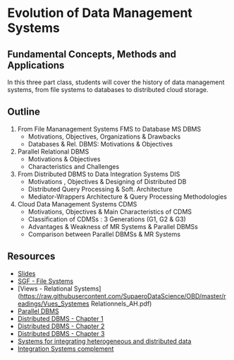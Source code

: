 # Evolution of Data Management Systems
## Fundamental Concepts, Methods and Applications

In this three part class, students will cover the history of data management systems, from file systems to databases to distributed cloud storage.

## Outline

1. From File Mananagement Systems FMS to Database MS DBMS
    + Motivations, Objectives, Organizations & Drawbacks
    + Databases & Rel. DBMS: Motivations & Objectives
2. Parallel Relational DBMS
    + Motivations & Objectives
    + Characteristics and Challenges
3. From Distributed DBMS to Data Integration Systems DIS
    + Motivations , Objectives & Designing of Distributed DB
    + Distributed Query Processing & Soft. Architecture
    +  Mediator-Wrappers Architecture & Query Processing Methodologies
4. Cloud Data Management Systems CDMS
    + Motivations, Objectives & Main Characteristics of CDMS
    + Classification of CDMSs : 3 Generations (G1, G2 & G3)
    + Advantages & Weakness of MR Systems & Parallel DBMSs
    + Comparison between Parallel DBMSs & MR Systems

## Resources

+ [Slides](https://raw.githubusercontent.com/SupaeroDataScience/OBD/master/readings/Cours__Methodes_Outils_Big_Data_A3_Sept_2022_AH.pdf)
+ [SGF - File Systems](https://raw.githubusercontent.com/SupaeroDataScience/OBD/master/readings/Fichier_SGF_MO_Big_Data_AH.pdf)
+ [Views - Relational Systems](https://raw.githubusercontent.com/SupaeroDataScience/OBD/master/readings/Vues_Systemes Relationnels_AH.pdf)
+ [Parallel DBMS](https://raw.githubusercontent.com/SupaeroDataScience/OBD/master/readings/Systemes_BD_Paralleles_MO_Big_Data_AH_New.pdf)
+ [Distributed DBMS - Chapter 1](https://raw.githubusercontent.com/SupaeroDataScience/OBD/master/readings/DDB_Intro_MO_Big_Data_Chap1_AH.pdf)
+ [Distributed DBMS - Chapter 2](https://raw.githubusercontent.com/SupaeroDataScience/OBD/master/readings/IDDB_Design_MO_Big_Data_Chap2_AH.pdf)
+ [Distributed DBMS - Chapter 3](https://raw.githubusercontent.com/SupaeroDataScience/OBD/master/readings/IDDB_Query_Processing_MO_Big_Data_Chap3_AH.pdf)
+ [Systems for integrating heterogeneous and distributed
data](https://raw.githubusercontent.com/SupaeroDataScience/OBD/master/readings/Systeme_integration_MO_Big_Data_Sept_2022_AH.pdf)
+ [Integration Systems complement](https://raw.githubusercontent.com/SupaeroDataScience/OBD/master/readings/Complements_SI_MO_Big_Data_AH.pdf)
